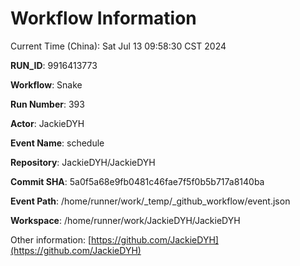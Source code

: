 # Workflow Information

Current Time (China): Sat Jul 13 09:58:30 CST 2024  

**RUN_ID**: 9916413773  

**Workflow**: Snake  

**Run Number**: 393  

**Actor**: JackieDYH  

**Event Name**: schedule  

**Repository**: JackieDYH/JackieDYH  

**Commit SHA**: 5a0f5a68e9fb0481c46fae7f5f0b5b717a8140ba  

**Event Path**: /home/runner/work/_temp/_github_workflow/event.json  

**Workspace**: /home/runner/work/JackieDYH/JackieDYH  

Other information: [https://github.com/JackieDYH](https://github.com/JackieDYH)
